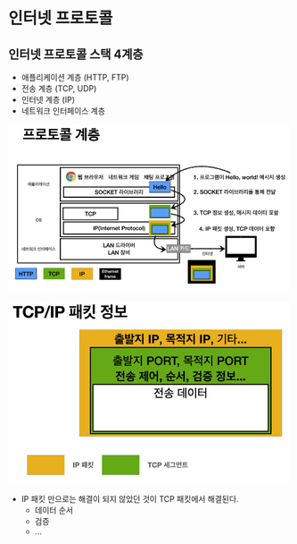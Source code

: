 # 인터넷 프로토콜

## 인터넷 프로토콜 스택 4계층

- 애플리케이션 계층 (HTTP, FTP)
- 전송 계층 (TCP, UDP)
- 인터넷 계층 (IP)
- 네트워크 인터페이스 계층

![프로토콜 계층](프로토콜_계층.png)

![패킷 정보](TCP_IP_패킷.png)

- IP 패킷 만으로는 해결이 되지 않았던 것이 TCP 패킷에서 해결된다.
  - 데이터 순서
  - 검증
  - ...
